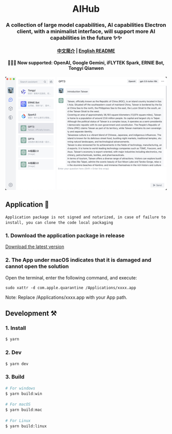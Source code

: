 <h1 align="center">AIHub</h1>
<h3 align="center">
A collection of large model capabilities, AI capabilities Electron client, with a minimalist interface, will support more AI capabilities in the future ✨✨
</h3>

<h4 align="center">

[中文简介](README-zh.md) | [English README](README.md)

</h4>

<h4 align="center">

🎉🎉🎉 Now supported: OpenAI, Google Gemini, iFLYTEK Spark, ERNIE Bot, Tongyi Qianwen

</h4>

![demo](/demo/demo.png)

## Application  🚀

`Application package is not signed and notarized, in case of failure to install, you can clone the code local packaging`

### 1. Download the application package in release

[Download the latest version](https://github.com/classfang/AIHub/releases)

### 2. The App under macOS indicates that it is damaged and cannot open the solution

Open the terminal, enter the following command, and execute:

```shell
sudo xattr -d com.apple.quarantine /Applications/xxxx.app
```

Note: Replace /Applications/xxxx.app with your App path.

## Development  ⚒️

### 1. Install

```bash
$ yarn
```

### 2. Dev

```bash
$ yarn dev
```

### 3. Build

```bash
# For windows
$ yarn build:win

# For macOS
$ yarn build:mac

# For Linux
$ yarn build:linux
```
